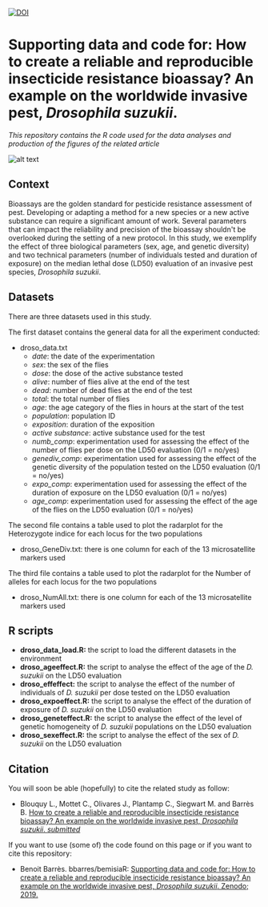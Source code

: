 [![DOI](https://zenodo.org/badge/119716271.svg)](https://zenodo.org/badge/latestdoi/119716271)
# Supporting data and code for: How to create a reliable and reproducible insecticide resistance bioassay? An example on the worldwide invasive pest, *Drosophila suzukii*.
*This repository contains the R code used for the data analyses and production of the figures of the related article*


![alt text](https://j2ejmg.db.files.1drv.com/y4mfs0HpAp-0lm3RXzqAl_6ox6ANJQa-eeY3mIva0J6-lCC_iOKhirczqHbvFa1CbVb0zPHC62CYNYdRDSlUcYTQsepfEoC7Rmwm5mL_yKFWTqgLlbRiQ8RWuDxwEzTYUQqne5s6Sj7aI_ky82MSBhwN4rsbfdgoEmAVv7WUUCsUatxVesPePWVoVl-Sv0hMsYnAh5W2h4q5jLprGqbSMofWQ?width=1584&height=588&cropmode=none)


## Context
Bioassays are the golden standard for pesticide resistance assessment of pest. Developing or adapting a method for a new species or a new active substance can require a significant amount of work. Several parameters that can impact the reliability and precision of the bioassay shouldn't be overlooked during the setting of a new protocol. In this study, we exemplify the effect of three biological parameters (sex, age, and genetic diversity) and two technical parameters (number of individuals tested and duration of exposure) on the median lethal dose (LD50) evaluation of an invasive pest species, *Drosophila suzukii*. 

## Datasets
There are three datasets used in this study. 

The first dataset contains the general data for all the experiment conducted: 
+ droso_data.txt
  + *date*: the date of the experimentation
  + *sex*: the sex of the flies
  + *dose*: the dose of the active substance tested
  + *alive*: number of flies alive at the end of the test
  + *dead*: number of dead flies at the end of the test
  + *total*: the total number of flies
  + *age*: the age category of the flies in hours at the start of the test
  + *population*: population ID
  + *exposition*: duration of the exposition
  + *active substance*: active substance used for the test
  + *numb_comp*: experimentation used for assessing the effect of the number of flies per dose on the LD50 evaluation (0/1 = no/yes)
  + *genediv_comp*: experimentation used for assessing the effect of the genetic diversity of the population tested on the LD50 evaluation (0/1 = no/yes)
  + *expo_comp*: experimentation used for assessing the effect of the duration of exposure on the LD50 evaluation (0/1 = no/yes)
  + *age_comp*: experimentation used for assessing the effect of the age of the flies on the LD50 evaluation (0/1 = no/yes)

The second file contains a table used to plot the radarplot for the Heterozygote indice for each locus for the two populations
+ droso_GeneDiv.txt: there is one column for each of the 13 microsatellite markers used

The third file contains a table used to plot the radarplot for the Number of alleles for each locus for the two populations
+ droso_NumAll.txt: there is one column for each of the 13 microsatellite markers used

## R scripts
+ **droso_data_load.R:** the script to load the different datasets in the environment
+ **droso_ageeffect.R:** the script to analyse the effect of the age of the *D. suzukii* on the LD50 evaluation
+ **droso_effeffect:** the script to analyse the effect of the number of individuals of *D. suzukii* per dose tested on the LD50 evaluation
+ **droso_expoeffect.R:** the script to analyse the effect of the duration of exposure  of *D. suzukii* on the LD50 evaluation
+ **droso_geneteffect.R:** the script to analyse the effect of the level of genetic homogeneity of *D. suzukii* populations on the LD50 evaluation
+ **droso_sexeffect.R:** the script to analyse the effect of the sex of *D. suzukii*  on the LD50 evaluation

## Citation
You will soon be able (hopefully) to cite the related study as follow: 
+ Blouquy L., Mottet C., Olivares J., Plantamp C., Siegwart M. and Barrès B.
[How to create a reliable and reproducible insecticide resistance bioassay? An example on the worldwide invasive pest, *Drosophila suzukii*. *submitted*]()

If you want to use (some of) the code found on this page or if you want to cite this repository:
+ Benoit Barrès. bbarres/bemisiaR: [Supporting data and code for: How to create a reliable and reproducible insecticide resistance bioassay? An example on the worldwide invasive pest, *Drosophila suzukii*. Zenodo; 2019.](https://zenodo.org/badge/latestdoi/119716271)


